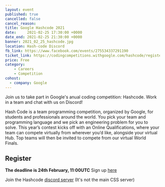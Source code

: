 ```yaml
---
layout: event
published: true
cancelled: false
cancel_reason:
title: Google Hashcode 2021
date:     2021-02-25 17:30:00 +0000
date_end: 2021-02-25 21:30:00 +0000
banner: 2021_02_25_hashcode.jpg
location: Hash-code Discord
fb_link: https://www.facebook.com/events/275534337291190
ticket_link: https://codingcompetitions.withgoogle.com/hashcode/register
price: Free
category:
    - Careers
    - Competition
cohost:
  - company: Google
---
```


Join us to take part in Google's anual coding competition: Hashcode.
Work in a team and chat with us on Discord!

Hash Code is a team programming competition, organized by Google, for students and professionals around the world. You pick your team and programming language and we pick an engineering problem for you to solve. This year’s contest kicks off with an Online Qualifications, where your team can compete virtually from wherever you’d like, alongside your virtual Hub. Top teams will then be invited to compete from our virtual World Finals.

## Register
**The deadline is 24th February, 11:00UTC**
Sign up [ here ]( https://codingcompetitions.withgoogle.com/hashcode/register )

Join the Hashcode [discord server](https://discord.gg/rG2aT52qPP) (It's not the main CSS server)
